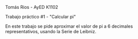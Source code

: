  Tomás Rios - AyED K1102

Trabajo práctico #1 - "Calcular pi"

En este trabajo se pide aproximar el valor de pi a 6 decimales representativos, usando la Serie de Leibniz.

